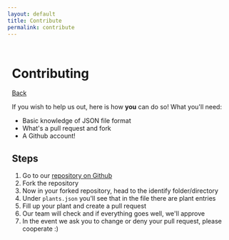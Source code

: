 ```yaml
---
layout: default
title: Contribute
permalink: contribute
---
```


<div style="padding: 10px;">
  
# Contributing

<p><a href="https://botanybase.github.io">Back</a></p>

If you wish to help us out, here is how **you** can do so! 
What you'll need:
- Basic knowledge of JSON file format
- What's a pull request and fork
- A Github account!

## Steps

1. Go to our [repository on Github](https://github.com/botanybase/botanybase.github.io/)
2. Fork the repository
3. Now in your forked repository, head to the identify folder/directory
4. Under `plants.json` you'll see that in the file there are plant entries
5. Fill up your plant and create a pull request
6. Our team will check and if everything goes well, we'll approve
7. In the event we ask you to change or deny your pull request, please cooperate :)

</div>
